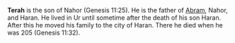 **Terah** is the son of Nahor (Genesis 11:25). He is the father of
[Abram](Abram "Abram"), Nahor, and Haran. He lived in Ur until
sometime after the death of his son Haran. After this he moved his
family to the city of Haran. There he died when he was 205 (Genesis
11:32).



